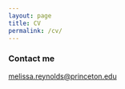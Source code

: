 ```yaml
---
layout: page
title: CV
permalink: /cv/
---
```





### Contact me

[melissa.reynolds@princeton.edu](mailto:melissa.reynolds@princeton.edu)